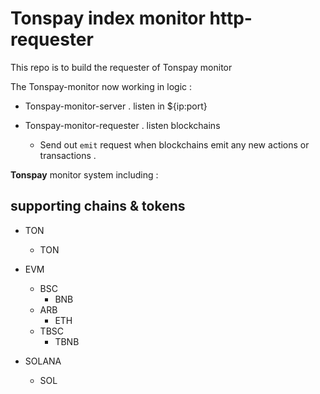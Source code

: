 # Tonspay index monitor http-requester

This repo is to build the requester of Tonspay monitor

The Tonspay-monitor now working in logic  :

- Tonspay-monitor-server . listen in ${ip:port}

- Tonspay-monitor-requester . listen blockchains 
    - Send out `emit` request when blockchains emit any new actions or transactions .

**Tonspay** monitor system including : 

## supporting chains & tokens

- TON
    - TON

- EVM
    - BSC
        - BNB
    - ARB
        - ETH
    - TBSC
        - TBNB

- SOLANA
    - SOL